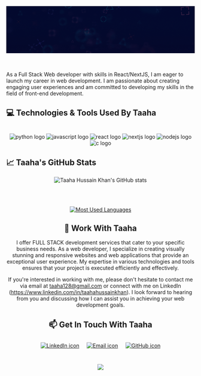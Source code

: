 
<div style="display: flex; justify-content: center; align-items: center;">
 <img src="https://github.com/taahahussainkhan/taahahussainkhan/blob/main/Banner.gif"/>
<!--   <div style="flex: 1;">
    <h2>Hey there, It's Me Taaha! 👋</h2>
    <div style="flex: 1;"> -->
<!-- <div align="center">
  <img height="350" src="https://camo.githubusercontent.com/62da68eb62b1e5f175f7d1f0191dd89a653d7908feb22d37d4a0ab07365d6791/68747470733a2f2f6d656469612e67697068792e636f6d2f6d656469612f4d3967624264396e6244724f5475314d71782f67697068792e676966"  />
</div> -->
<!--      <div align="center" style="display:block;">
    <img width="100px" alt="Programming Languages" src="https://user-images.githubusercontent.com/78341798/194531121-47b0119a-ce00-439d-b586-125f86acb098.png"/> 
</div> -->
  </div>
  <br><br>
    <p>As a Full Stack Web developer with skills in  React/NextJS, I am eager to launch my career in web development. I am passionate about creating engaging user experiences and am committed to developing my skills in the field of front-end development.</p>
    
  </div>
  
</div>


## 💻 Technologies & Tools Used By Taaha

<br> 
 
<div align="center">
 <img src="https://cdn.jsdelivr.net/gh/devicons/devicon/icons/python/python-original.svg" height="50" width="50" alt="python logo"  />
  <img src="https://cdn.jsdelivr.net/gh/devicons/devicon/icons/javascript/javascript-plain.svg" height="50" width="50" alt="javascript logo"  />
  <img src="https://cdn.jsdelivr.net/gh/devicons/devicon/icons/react/react-original.svg" height="50" width="50" alt="react logo"  />
  <img src="https://cdn.jsdelivr.net/gh/devicons/devicon/icons/nextjs/nextjs-original.svg" height="50" width="50" alt="nextjs logo"  />
  <img src="https://cdn.jsdelivr.net/gh/devicons/devicon/icons/nodejs/nodejs-original.svg" height="50" width="50" alt="nodejs logo"  />
  <img src="https://cdn.jsdelivr.net/gh/devicons/devicon/icons/c/c-original.svg" height="50" width="50" alt="c logo"  />
</div>

## 📈 Taaha's GitHub Stats

<div class="stats" align="center">

<!--![Taaha Hussain Khan's GitHub stats](https://github-readme-stats.vercel.app/api?username=taahahussainkhan&count_private=true&theme=algolia&border_radius=20)-->
 
![Taaha Hussain Khan's GitHub stats](https://github-readme-stats.vercel.app/api?username=taahahussainkhan&theme=algolia&border_radius=20)
<!-- ![GitHub Streak](https://streak-stats.demolab.com?user=taahahussainkhan&count_private=true&theme=algolia&border_radius=20) -->
 <br>
 <br>
 
[![Most Used Languages](https://github-readme-stats.vercel.app/api/top-langs/?username=taahahussainkhan&size_weight=0.5&count_weight=0.5&theme=algolia&border_radius=20)](https://github.com/anuraghazra/github-readme-stats)        
 
 <!--[![Most Used Languages](https://github-readme-stats.vercel.app/api/top-langs/?username=taahahussainkhan&count_private=true&size_weight=0.5&count_weight=0.5&theme=algolia&border_radius=20)](https://github.com/anuraghazra/github-readme-stats) -->
<!--  End Stats Cards --> 

## 💼 Work With Taaha

I offer FULL STACK development services that cater to your specific business needs. As a web developer, I specialize in creating visually stunning and responsive websites and web applications that provide an exceptional user experience. My expertise in various technologies and tools ensures that your project is executed efficiently and effectively.

If you're interested in working with me, please don't hesitate to contact me via email at taaha128@gmail.com or connect with me on LinkedIn (https://www.linkedin.com/in/taahahussainkhan). I look forward to hearing from you and discussing how I can assist you in achieving your web development goals.


## 📫 Get In Touch With Taaha

<div style="display: flex; justify-content: center;">
  <a href="https://www.linkedin.com/in/taahahussainkhan/" style="margin: 10px;">
    <img src="https://img.icons8.com/ios-filled/50/0077b5/linkedin.png" alt="LinkedIn icon">
  </a>
  <a href="mailto:taaha128@gmail.com" style="margin: 10px;">
    <img src="https://img.icons8.com/ios-filled/50/0077b5/email.png" alt="Email icon">
  </a>
  <a href="https://github.com/taahahussainkhan" style="margin: 10px;">
    <img src="https://img.icons8.com/ios-filled/50/0077b5/github.png" alt="GitHub icon">
  </a>
</div>

<br>

![](https://komarev.com/ghpvc/?username=taahahussainkhan&color=green)

